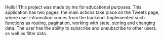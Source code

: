 Hello! This project was made by me for educational purposes.
This application has two pages, the main actions take place on the Tweets page, where user information comes from the backend.
Implemented such functions as routing, pagination, working with state, storing and changing data.
The user has the ability to subscribe and unsubscribe to other users, as well as filter data.

